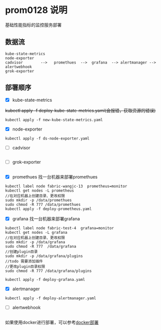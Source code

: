 # prom0128 说明

基础性能指标的监控服务部署

## 数据流

```
kube-state-metrics 
node-exporter  
cadvisor        -->   promethues  -->  grafana  --> alertmanager --> alertwebhook
grok-exporter
```
## 部署顺序

- [x] kube-state-metrics

~~kubectl apply -f deploy-kube-state-metrics.yaml(会报错，获取资源的错误)~~
```
kubectl apply -f new-kube-state-metrics.yaml
```

- [x] node-exporter
```
kubectl apply -f ds-node-exporter.yaml
```

- [ ] cadvisor
```

```

- [ ] grok-exporter
```

```


- [x] promethues
找一台机器来部署promethues
```
kubectl label node fabric-wangjc-13  prometheus=monitor
kubectl get nodes -L prometheus
//在对应机器上创建目录、更改权限
sudo mkdir -p /data/promethues
sudo chmod -R 777 /data/promethues
kubectl apply -f deploy-prometheus.yaml
```

- [x] grafana
找一台机器来部署grafana

```
kubectl label node fabric-test-4  grafana=monitor
kubectl get nodes -L grafana
//在对应机器上创建目录、更改权限
sudo mkdir -p /data/grafana
sudo chmod -R 777  /data/grafana
//创建plugin目录
sudo mkdir -p /data/grafana/plugins
//todo 需要添加插件
//更改plugin目录权限
sudo chmod -R 777 /data/grafana/plugins

kubectl apply -f deploy-grafana.yaml
```

- [x] alertmanager
```
kubectl apply -f deploy-alertmanager.yaml
```

- [ ] alertwebhook

```

```

如果使用docker进行部署，可以参考[docker部署](./prom-docker.md)